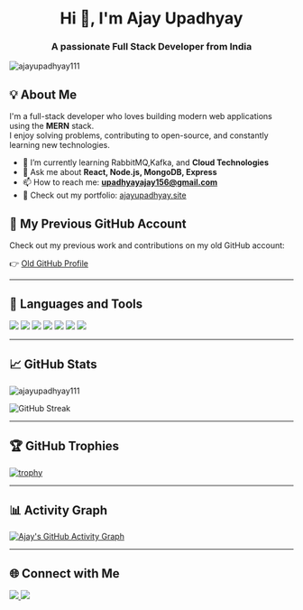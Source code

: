<h1 align="center">Hi 👋, I'm Ajay Upadhyay</h1>
<h3 align="center">A passionate Full Stack Developer from India</h3>

<p align="left">
  <img src="https://komarev.com/ghpvc/?username=ajayupadhyay111&label=Profile%20views&color=0e75b6&style=flat" alt="ajayupadhyay111" />
</p>

## 💡 About Me

I'm a full-stack developer who loves building modern web applications using the **MERN** stack.  
I enjoy solving problems, contributing to open-source, and constantly learning new technologies.

- 🌱 I’m currently learning RabbitMQ,Kafka, and **Cloud Technologies**
- 💬 Ask me about **React, Node.js, MongoDB, Express**
- 📫 How to reach me: **upadhyayajay156@gmail.com**
- 📝 Check out my portfolio: [ajayupadhyay.site](https://ajayupadhyay.site)

## 👤 My Previous GitHub Account

Check out my previous work and contributions on my old GitHub account:

👉 [Old GitHub Profile](https://github.com/coderAjju)


---

## 🚀 Languages and Tools

<p align="left">
  <img src="https://img.shields.io/badge/-React-61DAFB?logo=react&logoColor=white&style=for-the-badge" />
  <img src="https://img.shields.io/badge/-Node.js-339933?logo=node.js&logoColor=white&style=for-the-badge" />
  <img src="https://img.shields.io/badge/-Express.js-000000?logo=express&logoColor=white&style=for-the-badge" />
  <img src="https://img.shields.io/badge/-MongoDB-47A248?logo=mongodb&logoColor=white&style=for-the-badge" />
  <img src="https://img.shields.io/badge/-Next.js-000000?logo=next.js&logoColor=white&style=for-the-badge" />
  <img src="https://img.shields.io/badge/-JavaScript-F7DF1E?logo=javascript&logoColor=black&style=for-the-badge" />
  <img src="https://img.shields.io/badge/-TailwindCSS-06B6D4?logo=tailwindcss&logoColor=white&style=for-the-badge" />
</p>

---

## 📈 GitHub Stats

<p align="left">
  <img src="https://github-readme-stats.vercel.app/api?username=ajayupadhyay111&show_icons=true&theme=dark" alt="ajayupadhyay111" />
</p>
<p align="left">
  <img src="https://streak-stats.demolab.com?user=ajayupadhyay111&theme=dark" alt="GitHub Streak" />
</p>

---

## 🏆 GitHub Trophies

[![trophy](https://github-profile-trophy.vercel.app/?username=ajayupadhyay111&theme=monokai&row=1&column=6)](https://github.com/ryo-ma/github-profile-trophy)

---

## 📊 Activity Graph

[![Ajay's GitHub Activity Graph](https://github-readme-activity-graph.vercel.app/graph?username=ajayupadhyay111&bg_color=1a1b27&color=9bf6ff&line=00f5d4&point=ffffff&area=true&hide_border=true)](https://github.com/ajayupadhyay111)

---

## 🌐 Connect with Me

<p align="left">
  <a href="https://linkedin.com/in/ajayupadhyay" target="_blank">
    <img src="https://img.shields.io/badge/-LinkedIn-0077B5?logo=linkedin&logoColor=white&style=for-the-badge" />
  </a>
  <a href="mailto:ajayupadhyaycse@gmail.com">
    <img src="https://img.shields.io/badge/-Gmail-D14836?logo=gmail&logoColor=white&style=for-the-badge" />
  </a>
</p>
